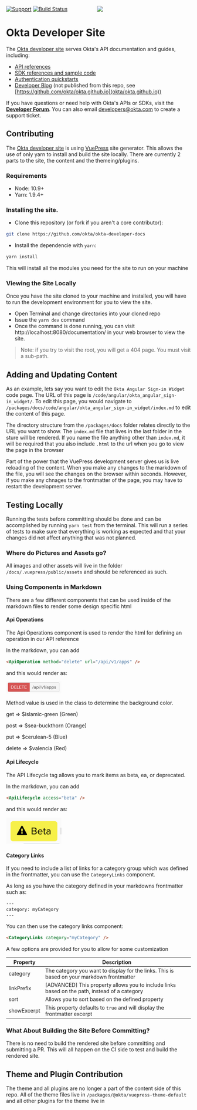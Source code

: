 [<img src="https://devforum.okta.com/uploads/oktadev/original/1X/bf54a16b5fda189e4ad2706fb57cbb7a1e5b8deb.png" align="right" width="256px"/>][doc]

[![Support](https://img.shields.io/badge/support-developer%20forum-blue.svg)][devforum] [![Build Status](https://travis-ci.org/okta/okta.github.io.svg?branch=source)](https://travis-ci.org/okta/okta.github.io)

# Okta Developer Site

The [Okta developer site][doc] serves Okta's API documentation and guides, including:
- [API references](https://developer.okta.com/docs/api/resources/)
- [SDK references and sample code](https://developer.okta.com/documentation/)
- [Authentication quickstarts](https://developer.okta.com/quickstart/)
- [Developer Blog](https://developer.okta.com/blog/) (not published from this repo, see [https://github.com/okta/okta.github.io](okta/okta.github.io))

If you have questions or need help with Okta's APIs or SDKs, visit the **[Developer Forum][devforum]**. You can also email developers@okta.com to create a support ticket.

## Contributing
The [Okta developer site][doc] is using [VuePress][vuepress] site generator. This allows the use of only yarn to install and build the site locally.
There are currently 2 parts to the site, the content and the themeing/plugins.

### Requirements
 - Node: 10.9+
 - Yarn: 1.9.4+

### Installing the site.
 - Clone this repository (or fork if you aren't a core contributor):

 ```sh
 git clone https://github.com/okta/okta-developer-docs
 ```

- Install the dependencie with `yarn`:
```sh
yarn install
```

This will install all the modules you need for the site to run on your machine

### Viewing the Site Locally
Once you have the site cloned to your machine and installed, you will have to run the development environment for you to view the site.

 - Open Terminal and change directories into your cloned repo
 - Issue the `yarn dev` command
 - Once the command is done running, you can visit http://localhost:8080/documentation/ in your web browser to view the site.
 > Note: if you try to visit the root, you will get a 404 page.  You must visit a sub-path.

## Adding and Updating Content
As an example, lets say you want to edit the `Okta Angular Sign-in Widget` code page. The URL of this page is `/code/angular/okta_angular_sign-in_widget/`.
To edit this page, you would navigate to `/packages/docs/code/angular/okta_angular_sign-in_widget/index.md` to edit the content of this page.

The directory structure from the `/packages/docs` folder relates directly to the URL you want to show. The `index.md` file that lives in the last folder in the sture will be rendered.
If you name the file anything other than `index.md`, it will be required that you also include `.html` to the url when you go to view the page in the browser

Part of the power that the VuePress development server gives us is live reloading of the content. When you make any changes to the markdown of the file, you will see the changes on the browser within seconds.
However, if you make any chnages to the frontmatter of the page, you may have to restart the development server.

## Testing Locally
Running the tests before committing should be done and can be accomplished by running `yarn test` from the terminal. This will run a series of tests to make sure that everything is working as expected and that your changes did not affect anything that was not planned.

### Where do Pictures and Assets go?
All images and other assets will live in the folder `/docs/.vuepress/public/assets` and should be referenced as such.

### Using Components in Markdown
There are a few different components that can be used inside of the markdown files to render some design specific html

#### Api Operations
The Api Operations component is used to render the html for defining an operation in our API reference

In the markdown, you can add
```html
<ApiOperation method="delete" url="/api/v1/apps" />
```
and this would render as:

<img src=".github/images/api-operations-rendered.png" width="150px"/>

Method value is used in the class to determine the background color.

get => $islamic-green (Green)

post => $sea-buckthorn (Orange)

put => $cerulean-5 (Blue)

delete => $valencia (Red)

#### Api Lifecycle
The API Lifecycle tag allows you to mark items as beta, ea, or deprecated.

In the markdown, you can add
```html
<ApiLifecycle access="beta" />
```
and this would render as:

<img src=".github/images/api-lifecycle-rendered.png" width="150px"/>

#### Category Links
If you need to include a list of links for a category group which was defined in the frontmatter, you can use the `CategoryLinks` component.

As long as you have the category defined in your markdowns frontmatter such as:

```
---
category: myCategory
---
```

You can then use the category links component:

```html
<CategoryLinks category="myCategory" />
```

A few options are provided for you to allow for some customization

| Property    | Description                                                                                   |
|-------------|-----------------------------------------------------------------------------------------------|
| category    | The category you want to display for the links. This is based on your markdown frontmatter    |
| linkPrefix  | [ADVANCED] This property allows you to include links based on the path, instead of a category |
| sort        | Allows you to sort based on the defined property                                              |
| showExcerpt | This property defaults to `true` and will display the frontmatter excerpt                     |


### What About Building the Site Before Committing?
There is no need to build the rendered site before committing and submitting a PR. This will all happen on the CI side to test and build the rendered site.


## Theme and Plugin Contribution
The theme and all plugins are no longer a part of the content side of this repo. All of the theme files live in `/packages/@okta/vuepress-theme-default` and all other plugins for the theme live in

[doc]: https://developer.okta.com
[devforum]: https://devforum.okta.com
[vuepress]: https://vuepress.vuejs.org
